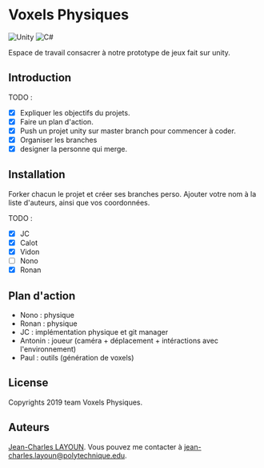 # Voxels Physiques
![Unity](https://img.shields.io/badge/Unity-lightgrey)
![C#](https://img.shields.io/badge/C%23-ff69b4)

Espace de travail consacrer à notre prototype de jeux fait sur unity.

## Introduction

TODO :

* [X] Expliquer les objectifs du projets.
* [X] Faire un plan d'action.
* [X] Push un projet unity sur master branch pour commencer à coder.
* [X] Organiser les branches 
* [X] designer la personne qui merge.

## Installation

Forker chacun le projet et créer ses branches perso. Ajouter votre nom à la liste d'auteurs, ainsi que vos coordonnées.

TODO :

* [X] JC
* [X] Calot
* [X] Vidon
* [ ] Nono
* [X] Ronan

## Plan d'action

- Nono : physique
- Ronan : physique
- JC : implémentation physique et git manager
- Antonin : joueur (caméra + déplacement + intéractions avec l'environnement)
- Paul : outils (génération de voxels)

## License

Copyrights 2019 team Voxels Physiques.

## Auteurs

[Jean-Charles LAYOUN](https://www.linkedin.com/in/jclayoun). Vous pouvez me contacter à [jean-charles.layoun@polytechnique.edu](mailto:jean-charles.layoun@polytechnique.edu).

